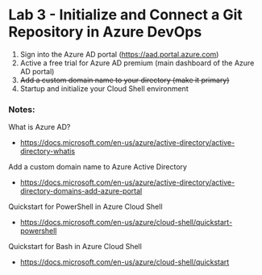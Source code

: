 # Lab 3 - Initialize and Connect a Git Repository in Azure DevOps

1. Sign into the Azure AD portal (https://aad.portal.azure.com)
2. Active a free trial for Azure AD premium (main dashboard of the Azure AD portal)
3. ~~Add a custom domain name to your directory (make it primary)~~
4. Startup and initialize your Cloud Shell environment

### Notes:

What is Azure AD?
* https://docs.microsoft.com/en-us/azure/active-directory/active-directory-whatis

Add a custom domain name to Azure Active Directory
* https://docs.microsoft.com/en-us/azure/active-directory/active-directory-domains-add-azure-portal

Quickstart for PowerShell in Azure Cloud Shell
* https://docs.microsoft.com/en-us/azure/cloud-shell/quickstart-powershell

Quickstart for Bash in Azure Cloud Shell
* https://docs.microsoft.com/en-us/azure/cloud-shell/quickstart
